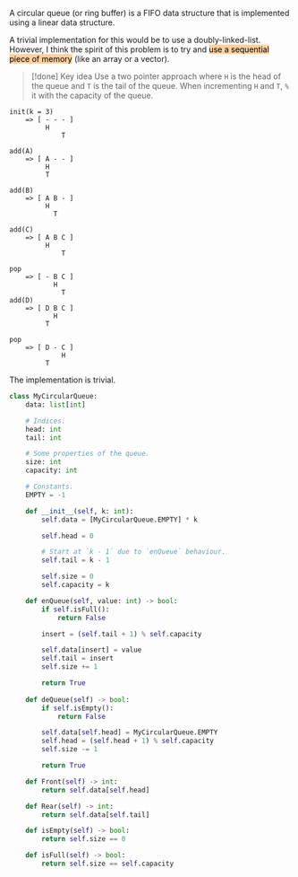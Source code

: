 A circular queue (or ring buffer) is a FIFO data structure that is implemented using a linear data structure.

A trivial implementation for this would be to use a doubly-linked-list. However, I think the spirit of this problem is to try and <mark style="background: #FFB86CA6;">use a sequential piece of memory</mark> (like an array or a vector).

>[!done] Key idea
>Use a two pointer approach where `H` is the head of the queue and `T` is the tail of the queue. When incrementing `H` and `T`, `%` it with the capacity of the queue.

```
init(k = 3)
    => [ - - - ]
         H
             T

add(A)
    => [ A - - ]
         H
         T

add(B)
    => [ A B - ]
         H
           T

add(C)
    => [ A B C ]
         H
             T

pop
    => [ - B C ]
           H
             T
add(D)
    => [ D B C ]
           H
         T

pop
    => [ D - C ]
             H
         T
```

The implementation is trivial.

```python
class MyCircularQueue:
	data: list[int]

	# Indices.
	head: int
	tail: int

	# Some properties of the queue.
	size: int
	capacity: int

	# Constants.
	EMPTY = -1

	def __init__(self, k: int):
		self.data = [MyCircularQueue.EMPTY] * k

		self.head = 0

		# Start at `k - 1` due to `enQueue` behaviour.
		self.tail = k - 1

		self.size = 0
		self.capacity = k

	def enQueue(self, value: int) -> bool:
		if self.isFull():
			return False

		insert = (self.tail + 1) % self.capacity

		self.data[insert] = value
		self.tail = insert
		self.size += 1

		return True
		
	def deQueue(self) -> bool:
		if self.isEmpty():
			return False

		self.data[self.head] = MyCircularQueue.EMPTY
		self.head = (self.head + 1) % self.capacity
		self.size -= 1

		return True

	def Front(self) -> int:
		return self.data[self.head]

	def Rear(self) -> int:
		return self.data[self.tail]

	def isEmpty(self) -> bool:
		return self.size == 0

	def isFull(self) -> bool:
		return self.size == self.capacity
```
